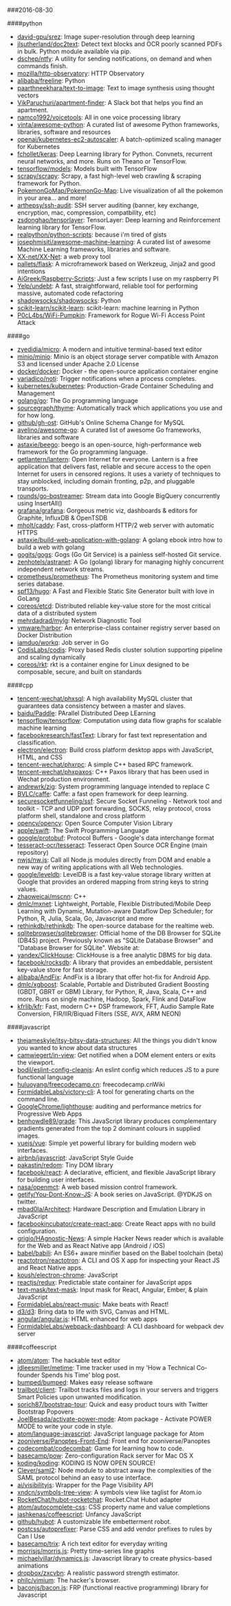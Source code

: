 ###2016-08-30

####python
* [david-gpu/srez](https://github.com/david-gpu/srez): Image super-resolution through deep learning
* [jlsutherland/doc2text](https://github.com/jlsutherland/doc2text): Detect text blocks and OCR poorly scanned PDFs in bulk. Python module available via pip.
* [dschep/ntfy](https://github.com/dschep/ntfy): A utility for sending notifications, on demand and when commands finish.
* [mozilla/http-observatory](https://github.com/mozilla/http-observatory): HTTP Observatory
* [alibaba/freeline](https://github.com/alibaba/freeline): Python
* [paarthneekhara/text-to-image](https://github.com/paarthneekhara/text-to-image): Text to image synthesis using thought vectors
* [VikParuchuri/apartment-finder](https://github.com/VikParuchuri/apartment-finder): A Slack bot that helps you find an apartment.
* [namco1992/voicetools](https://github.com/namco1992/voicetools): All in one voice processing library
* [vinta/awesome-python](https://github.com/vinta/awesome-python): A curated list of awesome Python frameworks, libraries, software and resources
* [openai/kubernetes-ec2-autoscaler](https://github.com/openai/kubernetes-ec2-autoscaler): A batch-optimized scaling manager for Kubernetes
* [fchollet/keras](https://github.com/fchollet/keras): Deep Learning library for Python. Convnets, recurrent neural networks, and more. Runs on Theano or TensorFlow.
* [tensorflow/models](https://github.com/tensorflow/models): Models built with TensorFlow
* [scrapy/scrapy](https://github.com/scrapy/scrapy): Scrapy, a fast high-level web crawling & scraping framework for Python.
* [PokemonGoMap/PokemonGo-Map](https://github.com/PokemonGoMap/PokemonGo-Map):  Live visualization of all the pokemon in your area... and more!
* [arthepsy/ssh-audit](https://github.com/arthepsy/ssh-audit): SSH server auditing (banner, key exchange, encryption, mac, compression, compatbility, etc)
* [zsdonghao/tensorlayer](https://github.com/zsdonghao/tensorlayer): TensorLayer: Deep learning and Reinforcement learning library for TensorFlow.
* [realpython/python-scripts](https://github.com/realpython/python-scripts): because i'm tired of gists
* [josephmisiti/awesome-machine-learning](https://github.com/josephmisiti/awesome-machine-learning): A curated list of awesome Machine Learning frameworks, libraries and software.
* [XX-net/XX-Net](https://github.com/XX-net/XX-Net): a web proxy tool
* [pallets/flask](https://github.com/pallets/flask): A microframework based on Werkzeug, Jinja2 and good intentions
* [AiGreek/Raspberry-Scripts](https://github.com/AiGreek/Raspberry-Scripts): Just a few scripts I use on my raspberry PI
* [Yelp/undebt](https://github.com/Yelp/undebt): A fast, straightforward, reliable tool for performing massive, automated code refactoring
* [shadowsocks/shadowsocks](https://github.com/shadowsocks/shadowsocks): Python
* [scikit-learn/scikit-learn](https://github.com/scikit-learn/scikit-learn): scikit-learn: machine learning in Python
* [P0cL4bs/WiFi-Pumpkin](https://github.com/P0cL4bs/WiFi-Pumpkin): Framework for Rogue Wi-Fi Access Point Attack

####go
* [zyedidia/micro](https://github.com/zyedidia/micro): A modern and intuitive terminal-based text editor
* [minio/minio](https://github.com/minio/minio): Minio is an object storage server compatible with Amazon S3 and licensed under Apache 2.0 License
* [docker/docker](https://github.com/docker/docker): Docker - the open-source application container engine
* [variadico/noti](https://github.com/variadico/noti): Trigger notifications when a process completes.
* [kubernetes/kubernetes](https://github.com/kubernetes/kubernetes): Production-Grade Container Scheduling and Management
* [golang/go](https://github.com/golang/go): The Go programming language
* [sourcegraph/thyme](https://github.com/sourcegraph/thyme): Automatically track which applications you use and for how long.
* [github/gh-ost](https://github.com/github/gh-ost): GitHub's Online Schema Change for MySQL
* [avelino/awesome-go](https://github.com/avelino/awesome-go): A curated list of awesome Go frameworks, libraries and software
* [astaxie/beego](https://github.com/astaxie/beego): beego is an open-source, high-performance web framework for the Go programming language.
* [getlantern/lantern](https://github.com/getlantern/lantern):  Open Internet for everyone. Lantern is a free application that delivers fast, reliable and secure access to the open Internet for users in censored regions. It uses a variety of techniques to stay unblocked, including domain fronting, p2p, and pluggable transports.
* [rounds/go-bqstreamer](https://github.com/rounds/go-bqstreamer): Stream data into Google BigQuery concurrently using InsertAll()
* [grafana/grafana](https://github.com/grafana/grafana): Gorgeous metric viz, dashboards & editors for Graphite, InfluxDB & OpenTSDB
* [mholt/caddy](https://github.com/mholt/caddy): Fast, cross-platform HTTP/2 web server with automatic HTTPS
* [astaxie/build-web-application-with-golang](https://github.com/astaxie/build-web-application-with-golang): A golang ebook intro how to build a web with golang
* [gogits/gogs](https://github.com/gogits/gogs): Gogs (Go Git Service) is a painless self-hosted Git service.
* [zenhotels/astranet](https://github.com/zenhotels/astranet): A Go (golang) library for managing highly concurrent independent network streams.
* [prometheus/prometheus](https://github.com/prometheus/prometheus): The Prometheus monitoring system and time series database.
* [spf13/hugo](https://github.com/spf13/hugo): A Fast and Flexible Static Site Generator built with love in GoLang
* [coreos/etcd](https://github.com/coreos/etcd): Distributed reliable key-value store for the most critical data of a distributed system
* [mehrdadrad/mylg](https://github.com/mehrdadrad/mylg): Network Diagnostic Tool
* [vmware/harbor](https://github.com/vmware/harbor): An enterprise-class container registry server based on Docker Distribution
* [iamduo/workq](https://github.com/iamduo/workq): Job server in Go
* [CodisLabs/codis](https://github.com/CodisLabs/codis): Proxy based Redis cluster solution supporting pipeline and scaling dynamically
* [coreos/rkt](https://github.com/coreos/rkt): rkt is a container engine for Linux designed to be composable, secure, and built on standards

####cpp
* [tencent-wechat/phxsql](https://github.com/tencent-wechat/phxsql): A high availability MySQL cluster that guarantees data consistency between a master and slaves.
* [baidu/Paddle](https://github.com/baidu/Paddle): PArallel Distributed Deep LEarning
* [tensorflow/tensorflow](https://github.com/tensorflow/tensorflow): Computation using data flow graphs for scalable machine learning
* [facebookresearch/fastText](https://github.com/facebookresearch/fastText): Library for fast text representation and classification.
* [electron/electron](https://github.com/electron/electron): Build cross platform desktop apps with JavaScript, HTML, and CSS
* [tencent-wechat/phxrpc](https://github.com/tencent-wechat/phxrpc): A simple C++ based RPC framework.
* [tencent-wechat/phxpaxos](https://github.com/tencent-wechat/phxpaxos): C++ Paxos library that has been used in Wechat production environment.
* [andrewrk/zig](https://github.com/andrewrk/zig): System programming language intended to replace C
* [BVLC/caffe](https://github.com/BVLC/caffe): Caffe: a fast open framework for deep learning.
* [securesocketfunneling/ssf](https://github.com/securesocketfunneling/ssf): Secure Socket Funneling - Network tool and toolkit - TCP and UDP port forwarding, SOCKS, relay protocol, cross platform shell, standalone and cross platform
* [opencv/opencv](https://github.com/opencv/opencv): Open Source Computer Vision Library
* [apple/swift](https://github.com/apple/swift): The Swift Programming Language
* [google/protobuf](https://github.com/google/protobuf): Protocol Buffers - Google's data interchange format
* [tesseract-ocr/tesseract](https://github.com/tesseract-ocr/tesseract): Tesseract Open Source OCR Engine (main repository)
* [nwjs/nw.js](https://github.com/nwjs/nw.js): Call all Node.js modules directly from DOM and enable a new way of writing applications with all Web technologies.
* [google/leveldb](https://github.com/google/leveldb): LevelDB is a fast key-value storage library written at Google that provides an ordered mapping from string keys to string values.
* [zhaoweicai/mscnn](https://github.com/zhaoweicai/mscnn): C++
* [dmlc/mxnet](https://github.com/dmlc/mxnet): Lightweight, Portable, Flexible Distributed/Mobile Deep Learning with Dynamic, Mutation-aware Dataflow Dep Scheduler; for Python, R, Julia, Scala, Go, Javascript and more
* [rethinkdb/rethinkdb](https://github.com/rethinkdb/rethinkdb): The open-source database for the realtime web.
* [sqlitebrowser/sqlitebrowser](https://github.com/sqlitebrowser/sqlitebrowser): Official home of the DB Browser for SQLite (DB4S) project. Previously known as "SQLite Database Browser" and "Database Browser for SQLite". Website at:
* [yandex/ClickHouse](https://github.com/yandex/ClickHouse): ClickHouse is a free analytic DBMS for big data.
* [facebook/rocksdb](https://github.com/facebook/rocksdb): A library that provides an embeddable, persistent key-value store for fast storage.
* [alibaba/AndFix](https://github.com/alibaba/AndFix): AndFix is a library that offer hot-fix for Android App.
* [dmlc/xgboost](https://github.com/dmlc/xgboost): Scalable, Portable and Distributed Gradient Boosting (GBDT, GBRT or GBM) Library, for Python, R, Java, Scala, C++ and more. Runs on single machine, Hadoop, Spark, Flink and DataFlow
* [kfrlib/kfr](https://github.com/kfrlib/kfr): Fast, modern C++ DSP framework, FFT, Audio Sample Rate Conversion, FIR/IIR/Biquad Filters (SSE, AVX, ARM NEON)

####javascript
* [thejameskyle/itsy-bitsy-data-structures](https://github.com/thejameskyle/itsy-bitsy-data-structures):  All the things you didn't know you wanted to know about data structures
* [camwiegert/in-view](https://github.com/camwiegert/in-view): Get notified when a DOM element enters or exits the viewport. 
* [bodil/eslint-config-cleanjs](https://github.com/bodil/eslint-config-cleanjs): An eslint config which reduces JS to a pure functional language
* [huluoyang/freecodecamp.cn](https://github.com/huluoyang/freecodecamp.cn): freecodecamp.cnWiki
* [FormidableLabs/victory-cli](https://github.com/FormidableLabs/victory-cli): A tool for generating charts on the command line.
* [GoogleChrome/lighthouse](https://github.com/GoogleChrome/lighthouse): auditing and performance metrics for Progressive Web Apps
* [benhowdle89/grade](https://github.com/benhowdle89/grade): This JavaScript library produces complementary gradients generated from the top 2 dominant colours in supplied images.
* [vuejs/vue](https://github.com/vuejs/vue): Simple yet powerful library for building modern web interfaces.
* [airbnb/javascript](https://github.com/airbnb/javascript): JavaScript Style Guide
* [pakastin/redom](https://github.com/pakastin/redom): Tiny DOM library
* [facebook/react](https://github.com/facebook/react): A declarative, efficient, and flexible JavaScript library for building user interfaces.
* [nasa/openmct](https://github.com/nasa/openmct): A web based mission control framework.
* [getify/You-Dont-Know-JS](https://github.com/getify/You-Dont-Know-JS): A book series on JavaScript. @YDKJS on twitter.
* [mbad0la/Architect](https://github.com/mbad0la/Architect): Hardware Description and Emulation Library in JavaScript
* [facebookincubator/create-react-app](https://github.com/facebookincubator/create-react-app): Create React apps with no build configuration.
* [grigio/HAgnostic-News](https://github.com/grigio/HAgnostic-News):  A simple Hacker News reader which is available for the Web and as React Native app (Android / iOS)
* [babel/babili](https://github.com/babel/babili):  An ES6+ aware minifier based on the Babel toolchain (beta)
* [reactotron/reactotron](https://github.com/reactotron/reactotron): A CLI and OS X app for inspecting your React JS and React Native apps.
* [koush/electron-chrome](https://github.com/koush/electron-chrome): JavaScript
* [reactjs/redux](https://github.com/reactjs/redux): Predictable state container for JavaScript apps
* [text-mask/text-mask](https://github.com/text-mask/text-mask): Input mask for React, Angular, Ember, & plain JavaScript
* [FormidableLabs/react-music](https://github.com/FormidableLabs/react-music): Make beats with React!
* [d3/d3](https://github.com/d3/d3): Bring data to life with SVG, Canvas and HTML. 
* [angular/angular.js](https://github.com/angular/angular.js): HTML enhanced for web apps
* [FormidableLabs/webpack-dashboard](https://github.com/FormidableLabs/webpack-dashboard): A CLI dashboard for webpack dev server

####coffeescript
* [atom/atom](https://github.com/atom/atom): The hackable text editor
* [jdleesmiller/metime](https://github.com/jdleesmiller/metime): Time tracker used in my 'How a Technical Co-founder Spends his Time' blog post.
* [bumped/bumped](https://github.com/bumped/bumped):  Makes easy release software
* [trailbot/client](https://github.com/trailbot/client): Trailbot tracks files and logs in your servers and triggers Smart Policies upon unwanted modification.
* [sorich87/bootstrap-tour](https://github.com/sorich87/bootstrap-tour): Quick and easy product tours with Twitter Bootstrap Popovers
* [JoelBesada/activate-power-mode](https://github.com/JoelBesada/activate-power-mode): Atom package - Activate POWER MODE to write your code in style.
* [atom/language-javascript](https://github.com/atom/language-javascript): JavaScript language package for Atom
* [zooniverse/Panoptes-Front-End](https://github.com/zooniverse/Panoptes-Front-End): Front end for zooniverse/Panoptes
* [codecombat/codecombat](https://github.com/codecombat/codecombat): Game for learning how to code.
* [basecamp/pow](https://github.com/basecamp/pow): Zero-configuration Rack server for Mac OS X
* [koding/koding](https://github.com/koding/koding): KODING IS NOW OPEN SOURCE!
* [Clever/saml2](https://github.com/Clever/saml2): Node module to abstract away the complexities of the SAML protocol behind an easy to use interface.
* [ai/visibilityjs](https://github.com/ai/visibilityjs): Wrapper for the Page Visibility API
* [xndcn/symbols-tree-view](https://github.com/xndcn/symbols-tree-view): A symbols view like taglist for Atom.io
* [RocketChat/hubot-rocketchat](https://github.com/RocketChat/hubot-rocketchat): Rocket.Chat Hubot adapter
* [atom/autocomplete-css](https://github.com/atom/autocomplete-css): CSS property name and value completions
* [jashkenas/coffeescript](https://github.com/jashkenas/coffeescript): Unfancy JavaScript
* [github/hubot](https://github.com/github/hubot): A customizable life embetterment robot.
* [postcss/autoprefixer](https://github.com/postcss/autoprefixer): Parse CSS and add vendor prefixes to rules by Can I Use
* [basecamp/trix](https://github.com/basecamp/trix): A rich text editor for everyday writing
* [morrisjs/morris.js](https://github.com/morrisjs/morris.js): Pretty time-series line graphs
* [michaelvillar/dynamics.js](https://github.com/michaelvillar/dynamics.js): Javascript library to create physics-based animations
* [dropbox/zxcvbn](https://github.com/dropbox/zxcvbn): A realistic password strength estimator.
* [philc/vimium](https://github.com/philc/vimium): The hacker's browser.
* [baconjs/bacon.js](https://github.com/baconjs/bacon.js): FRP (functional reactive programming) library for Javascript
